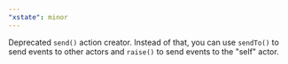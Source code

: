 ```yaml
---
"xstate": minor
---
```


Deprecated `send()` action creator. Instead of that, you can use `sendTo()` to send events to other actors and `raise()` to send events to the "self" actor.
